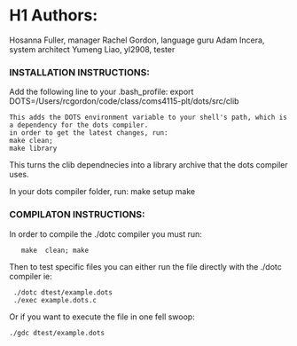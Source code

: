 # H1 Authors:

Hosanna Fuller, manager
Rachel Gordon, language guru
Adam Incera, system architect
Yumeng Liao, yl2908, tester

###  INSTALLATION INSTRUCTIONS:

Add the following line to your .bash_profile:
    export DOTS=/Users/rcgordon/code/class/coms4115-plt/dots/src/clib
    
    This adds the DOTS environment variable to your shell's path, which is a dependency for the dots compiler.
    in order to get the latest changes, run:
    make clean;
    make library
This turns the clib dependnecies into a library archive that the dots compiler uses.

In your dots compiler folder, run:
    make setup
    make

###  COMPILATON INSTRUCTIONS:

In order to compile the ./dotc compiler you must run:
``` unix 
   make  clean; make
 ```

Then to test specific files you can either run the file directly with the ./dotc compiler ie:
  ``` unix
   ./dotc dtest/example.dots
   ./exec example.dots.c
  ```
Or if you want to execute the file in one fell swoop:
   ``` unix
   ./gdc dtest/example.dots
   ```
